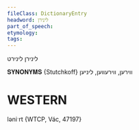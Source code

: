 ```yaml
---
fileClass: DictionaryEntry
headword: לינירן
part_of_speech: 
etymology: 
tags: 
---
```

לינירן
לינירט

𝐒𝐘𝐍𝐎𝐍𝐘𝐌𝐒 {Stutchkoff}
ווירען, ווירעווען, ליניען

WESTERN
========

ləniˑrt {WTCP, Vác, 47197}
